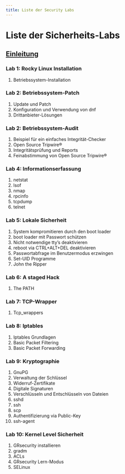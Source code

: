 ```yaml
---
title: Liste der Security Labs
---
```


# Liste der Sicherheits-Labs

## [Einleitung](introduction.md)

### Lab 1: Rocky Linux Installation

1. Betriebssystem-Installation

### Lab 2: Betriebssystem-Patch

1. Update und Patch
2. Konfiguration und Verwendung von dnf
3. Drittanbieter-Lösungen

### Lab 2: Betriebssystem-Audit

1. Beispiel für ein einfaches Integrität-Checker
2. Open Source Tripwire®
3. Integritätsprüfung und Reports
4. Feinabstimmung von Open Source Tripwire®

### Lab 4: Informationserfassung

1. netstat
2. lsof
3. nmap
4. rpcinfo
5. tcpdump
6. telnet

### Lab 5: Lokale Sicherheit

1. System kompromitieren durch den boot loader
2. boot loader mit Passwort schützen
3. Nicht notwendige tty’s deaktivieren
4. reboot via  CTRL+ALT+DEL deaktivieren
5. Passwortabfrage im Benutzermodus erzwingen
6. Set-UID Programme
7. John the Ripper

### Lab 6: A staged Hack

1. The PATH

### Lab 7: TCP-Wrapper

1. Tcp_wrappers

### Lab 8: Iptables

1. Iptables Grundlagen
2. Basic Packet Filtering
3. Basic Packet Forwarding

### Lab 9: Kryptographie

1. GnuPG
2. Verwaltung der Schlüssel
3. Widerruf-Zertifikate
4. Digitale Signaturen
5. Verschlüsseln und Entschlüsseln von Dateien
6. sshd
7. ssh
8. scp
9. Authentifizierung via Public-Key
10. ssh-agent

### Lab 10: Kernel Level Sicherheit

1. GRsecurity installieren
2. gradm
3. ACLs
4. GRsecurity Lern-Modus
5. SELinux
